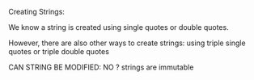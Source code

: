 Creating Strings:

We know a string is created using single quotes or double quotes.

However, there are also other ways to create strings: using triple single quotes or triple double quotes

CAN STRING BE MODIFIED: NO ?
strings are immutable
